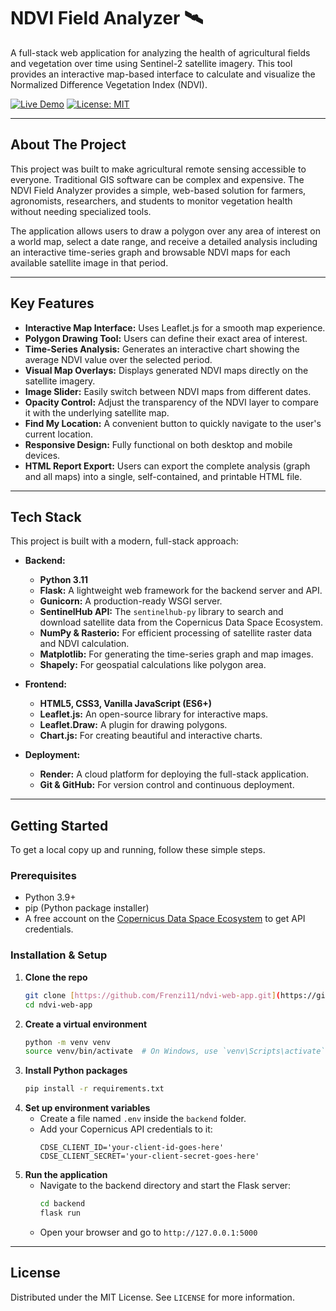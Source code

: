 # NDVI Field Analyzer 🛰️

A full-stack web application for analyzing the health of agricultural fields and vegetation over time using Sentinel-2 satellite imagery. This tool provides an interactive map-based interface to calculate and visualize the Normalized Difference Vegetation Index (NDVI).

[![Live Demo](https://img.shields.io/badge/Live%20Demo-Visit%20App-brightgreen)](https://ndvi-field-analyzer.onrender.com) 
[![License: MIT](https://img.shields.io/badge/License-MIT-blue.svg)](https://opensource.org/licenses/MIT)

---

## About The Project

This project was built to make agricultural remote sensing accessible to everyone. Traditional GIS software can be complex and expensive. The NDVI Field Analyzer provides a simple, web-based solution for farmers, agronomists, researchers, and students to monitor vegetation health without needing specialized tools.

The application allows users to draw a polygon over any area of interest on a world map, select a date range, and receive a detailed analysis including an interactive time-series graph and browsable NDVI maps for each available satellite image in that period.

---

## Key Features

* **Interactive Map Interface:** Uses Leaflet.js for a smooth map experience.
* **Polygon Drawing Tool:** Users can define their exact area of interest.
* **Time-Series Analysis:** Generates an interactive chart showing the average NDVI value over the selected period.
* **Visual Map Overlays:** Displays generated NDVI maps directly on the satellite imagery.
* **Image Slider:** Easily switch between NDVI maps from different dates.
* **Opacity Control:** Adjust the transparency of the NDVI layer to compare it with the underlying satellite map.
* **Find My Location:** A convenient button to quickly navigate to the user's current location.
* **Responsive Design:** Fully functional on both desktop and mobile devices.
* **HTML Report Export:** Users can export the complete analysis (graph and all maps) into a single, self-contained, and printable HTML file.

---

## Tech Stack

This project is built with a modern, full-stack approach:

* **Backend:**
    * **Python 3.11**
    * **Flask:** A lightweight web framework for the backend server and API.
    * **Gunicorn:** A production-ready WSGI server.
    * **SentinelHub API:** The `sentinelhub-py` library to search and download satellite data from the Copernicus Data Space Ecosystem.
    * **NumPy & Rasterio:** For efficient processing of satellite raster data and NDVI calculation.
    * **Matplotlib:** For generating the time-series graph and map images.
    * **Shapely:** For geospatial calculations like polygon area.

* **Frontend:**
    * **HTML5, CSS3, Vanilla JavaScript (ES6+)**
    * **Leaflet.js:** An open-source library for interactive maps.
    * **Leaflet.Draw:** A plugin for drawing polygons.
    * **Chart.js:** For creating beautiful and interactive charts.

* **Deployment:**
    * **Render:** A cloud platform for deploying the full-stack application.
    * **Git & GitHub:** For version control and continuous deployment.

---

## Getting Started

To get a local copy up and running, follow these simple steps.

### Prerequisites

* Python 3.9+
* pip (Python package installer)
* A free account on the [Copernicus Data Space Ecosystem](https://dataspace.copernicus.eu/) to get API credentials.

### Installation & Setup

1.  **Clone the repo**
    ```sh
    git clone [https://github.com/Frenzi11/ndvi-web-app.git](https://github.com/Frenzi11/ndvi-web-app.git)
    cd ndvi-web-app
    ```
2.  **Create a virtual environment**
    ```sh
    python -m venv venv
    source venv/bin/activate  # On Windows, use `venv\Scripts\activate`
    ```
3.  **Install Python packages**
    ```sh
    pip install -r requirements.txt
    ```
4.  **Set up environment variables**
    * Create a file named `.env` inside the `backend` folder.
    * Add your Copernicus API credentials to it:
        ```
        CDSE_CLIENT_ID='your-client-id-goes-here'
        CDSE_CLIENT_SECRET='your-client-secret-goes-here'
        ```
5.  **Run the application**
    * Navigate to the backend directory and start the Flask server:
        ```sh
        cd backend
        flask run
        ```
    * Open your browser and go to `http://127.0.0.1:5000`

---

## License

Distributed under the MIT License. See `LICENSE` for more information.